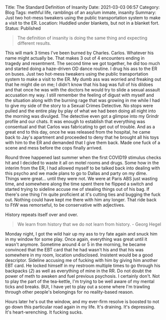 Title: The Standard Definition of Insanity
Date: 2021-03-03 06:57
Category: Blog
Tags: methful life, ramblings of an asylum inmate, insanity
Summary: Just two hot-mess tweakers using the public transportation system to make a visit to the ER.
Location: Huddled under blankets, but not in a blanket fort.
Status: Published


> The definition of insanity is doing the same thing and expecting different results.

This will mark 3 times I've been burned by Charles. Carlos. Whatever his name might actually be. That makes 3 out of 4 encounters ending in tragedy and resentment. The second time we got together, he did too much and started doing a haze-driven OD dance routine. I drug his ass to the ER on buses. Just two hot-mess tweakers using the public transportation system to make a visit to the ER. My dumb ass was worried and freaking out that he might die on me; I didn't know that his bag was full of his dildoes and that once he was with the doctors he would try to slide a sexual assault accusation my way. I still remember the feeling of digust with myself and the situation along with the burning rage that was growing in me while I had to give my side of the story to a Sexual Crimes Detective. No stops were pulled and the entire play by play of what we had been doing all night into the morning was divulged. The detective even got a glimpse into my Grindr profile and our chats. It was enough to establish that everything was consentual and that Carlos was fabricating to get out of trouble. And as a great end to this day, once he was released from the hospital, he came back to Jay's apartment and proceeded to deny that he brought all his toys with him to the ER and demanded that I give them back. Made one fuck of a scene and mess before the cops finally arrived.

Round three happened last summer when the first COVID19 stimulus checks hit and I decided to waste it all on motel rooms and drugs. Some how in the interim from the ER, I had allowed myself to be talked back into dealing with this psycho and we made plans to go to Dallas and party on my dime. Things were great... until they were not. We were at Paris ABS just wasting time, and somewhere along the time spent there he flipped a switch and started trying to sideline accuse me of stealing things out of his bag. If there's one thing I'm quite proficient at it's cutting ties and bugging the fuck out. Nothing could have kept me there with him any longer. That ride back to FtW was remorseful, to be conservative with adjectives.

History repeats itself over and over. 

> We learn from history that we do not learn from history. - Georg Hegel

Monday night, I got the wild hair up my ass to try fate again and snuck him in my window for some play. Once again, everything was great until it wasn't anymore. Sometime around 4 or 5 in the morning, he became convinced that the EBT card that he had wasn't his and that his was somewhere in my room, location undisclosed. Insistent would be a good descriptor. Sideline accusing me of fucking with him by giving him another EBT card. He locked himself in my restroom multiple times to go through his backpacks (*2*) as well as everything of mine in the RR. Do not doubt the power of meth to awaken and fuel previous psychosis. I certainly don't. Not to play the part of the tea-kettle, I'm trying to be well aware of my mental ticks and breaks. BUt, I have yet to play out a scene where I'm trawling through other people's belongings for no reality-based reason. 

Hours later he's out the window, and my ever-firm resolve is boosted to not go down this particular road again in my life. It's draining. It's depressing. It's heart-wrenching. It fucking sucks.
